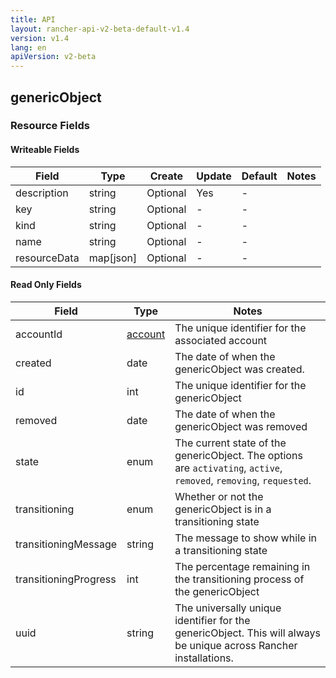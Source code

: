```yaml
---
title: API
layout: rancher-api-v2-beta-default-v1.4
version: v1.4
lang: en
apiVersion: v2-beta
---
```


## genericObject



### Resource Fields

#### Writeable Fields

Field | Type | Create | Update | Default | Notes
---|---|---|---|---|---
description | string | Optional | Yes | - | 
key | string | Optional | - | - | 
kind | string | Optional | - | - | 
name | string | Optional | - | - | 
resourceData | map[json] | Optional | - | - | 


#### Read Only Fields

Field | Type   | Notes
---|---|---
accountId | [account]({{site.baseurl}}/rancher/{{page.version}}/{{page.lang}}/api/{{page.apiVersion}}/api-resources/account/)  | The unique identifier for the associated account
created | date  | The date of when the genericObject was created.
id | int  | The unique identifier for the genericObject
removed | date  | The date of when the genericObject was removed
state | enum  | The current state of the genericObject. The options are `activating`, `active`, `removed`, `removing`, `requested`.
transitioning | enum  | Whether or not the genericObject is in a transitioning state
transitioningMessage | string  | The message to show while in a transitioning state
transitioningProgress | int  | The percentage remaining in the transitioning process of the genericObject
uuid | string  | The universally unique identifier for the genericObject. This will always be unique across Rancher installations.


<br>
